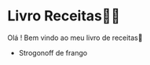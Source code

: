 # Livro Receitas:man_cook:



Olá ! Bem vindo ao meu livro de receitas:wave:

- Strogonoff de frango



